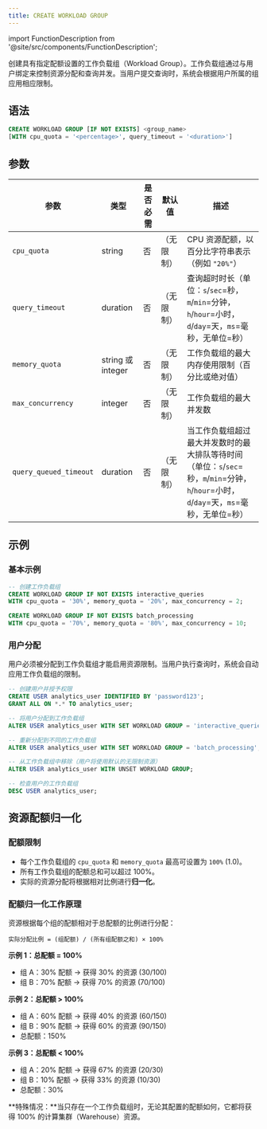 ```yaml
---
title: CREATE WORKLOAD GROUP
---
```

import FunctionDescription from '@site/src/components/FunctionDescription';

<FunctionDescription description="引入或更新于：v1.2.743"/>

创建具有指定配额设置的工作负载组（Workload Group）。工作负载组通过与用户绑定来控制资源分配和查询并发。当用户提交查询时，系统会根据用户所属的组应用相应限制。

## 语法

```sql
CREATE WORKLOAD GROUP [IF NOT EXISTS] <group_name>
[WITH cpu_quota = '<percentage>', query_timeout = '<duration>']
```

## 参数

| 参数                   | 类型            | 是否必需 | 默认值      | 描述                                                                                                                                                                                          |
|------------------------|-----------------|----------|-------------|-----------------------------------------------------------------------------------------------------------------------------------------------------------------------------------------------|
| `cpu_quota`            | string          | 否       | （无限制）  | CPU 资源配额，以百分比字符串表示（例如 `"20%"`）                                                                                                                                              |
| `query_timeout`        | duration        | 否       | （无限制）  | 查询超时时长（单位：`s`/`sec`=秒，`m`/`min`=分钟，`h`/`hour`=小时，`d`/`day`=天，`ms`=毫秒，无单位=秒）                                                                                             |
| `memory_quota`         | string 或 integer | 否       | （无限制）  | 工作负载组的最大内存使用限制（百分比或绝对值）                                                                                                                                                |
| `max_concurrency`      | integer         | 否       | （无限制）  | 工作负载组的最大并发数                                                                                                                                                                        |
| `query_queued_timeout` | duration        | 否       | （无限制）  | 当工作负载组超过最大并发数时的最大排队等待时间（单位：`s`/`sec`=秒，`m`/`min`=分钟，`h`/`hour`=小时，`d`/`day`=天，`ms`=毫秒，无单位=秒） |

## 示例

### 基本示例

```sql
-- 创建工作负载组
CREATE WORKLOAD GROUP IF NOT EXISTS interactive_queries 
WITH cpu_quota = '30%', memory_quota = '20%', max_concurrency = 2;

CREATE WORKLOAD GROUP IF NOT EXISTS batch_processing 
WITH cpu_quota = '70%', memory_quota = '80%', max_concurrency = 10;
```

### 用户分配

用户必须被分配到工作负载组才能启用资源限制。当用户执行查询时，系统会自动应用工作负载组的限制。

```sql
-- 创建用户并授予权限
CREATE USER analytics_user IDENTIFIED BY 'password123';
GRANT ALL ON *.* TO analytics_user;

-- 将用户分配到工作负载组
ALTER USER analytics_user WITH SET WORKLOAD GROUP = 'interactive_queries';

-- 重新分配到不同的工作负载组
ALTER USER analytics_user WITH SET WORKLOAD GROUP = 'batch_processing';

-- 从工作负载组中移除（用户将使用默认的无限制资源）
ALTER USER analytics_user WITH UNSET WORKLOAD GROUP;

-- 检查用户的工作负载组
DESC USER analytics_user;
```

## 资源配额归一化

### 配额限制
- 每个工作负载组的 `cpu_quota` 和 `memory_quota` 最高可设置为 `100%` (1.0)。
- 所有工作负载组的配额总和可以超过 100%。
- 实际的资源分配将根据相对比例进行**归一化**。

### 配额归一化工作原理

资源根据每个组的配额相对于总配额的比例进行分配：

```
实际分配比例 = (组配额) / (所有组配额之和) × 100%
```

**示例 1：总配额 = 100%**
- 组 A：30% 配额 → 获得 30% 的资源 (30/100)
- 组 B：70% 配额 → 获得 70% 的资源 (70/100)

**示例 2：总配额 > 100%**
- 组 A：60% 配额 → 获得 40% 的资源 (60/150)
- 组 B：90% 配额 → 获得 60% 的资源 (90/150)
- 总配额：150%

**示例 3：总配额 < 100%**
- 组 A：20% 配额 → 获得 67% 的资源 (20/30)
- 组 B：10% 配额 → 获得 33% 的资源 (10/30)
- 总配额：30%

**特殊情况：**当只存在一个工作负载组时，无论其配置的配额如何，它都将获得 100% 的计算集群（Warehouse）资源。